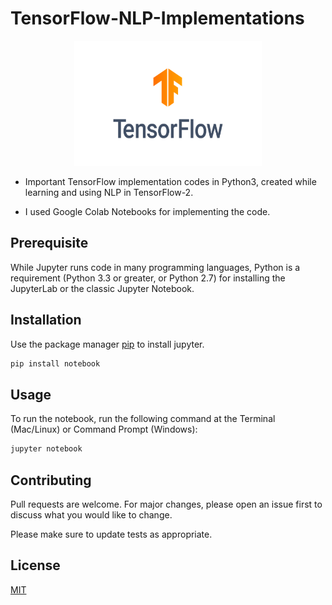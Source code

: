 # TensorFlow-NLP-Implementations

<div align="center">
<img src="https://github.com/raghavk16/Tensorflow-NLP-Implementations/blob/master/TF.png" alt="Raghav Khullar" width="300" height="200" />
</div>

* Important TensorFlow implementation codes in Python3, created while learning and using NLP in TensorFlow-2.

* I used Google Colab Notebooks for implementing the code.

## Prerequisite

While Jupyter runs code in many programming languages, Python is a requirement (Python 3.3 or greater, or Python 2.7) for installing the JupyterLab or the classic Jupyter Notebook.

## Installation

Use the package manager [pip](https://pip.pypa.io/en/stable/) to install jupyter.

```bash
pip install notebook
```

## Usage

To run the notebook, run the following command at the Terminal (Mac/Linux) or Command Prompt (Windows):

```bash
jupyter notebook
```

## Contributing
Pull requests are welcome. For major changes, please open an issue first to discuss what you would like to change.

Please make sure to update tests as appropriate.

## License
[MIT](https://choosealicense.com/licenses/mit/)
